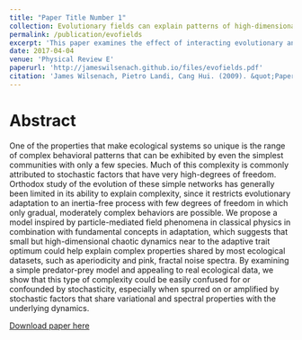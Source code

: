 ```yaml
---
title: "Paper Title Number 1"
collection: Evolutionary fields can explain patterns of high-dimensional complexity in ecology
permalink: /publication/evofields
excerpt: 'This paper examines the effect of interacting evolutionary and ecological time scales on the complexity of predator-prey systems. Specifically, how characteristic noise signatures can resemble common forms of noise seen in nature.<br/><img src='/images/evofields.png'>'
date: 2017-04-04
venue: 'Physical Review E'
paperurl: 'http://jameswilsenach.github.io/files/evofields.pdf'
citation: 'James Wilsenach, Pietro Landi, Cang Hui. (2009). &quot;Paper Title Number 1.&quot; <i>Physical Review E</i>. 95(4).'
---
```

Abstract
===
One of the properties that make ecological systems so unique is the range of complex behavioral patterns that can be exhibited by even the simplest communities with only a few species. Much of this complexity is commonly attributed to stochastic factors that have very high-degrees of freedom. Orthodox study of the evolution of these simple networks has generally been limited in its ability to explain complexity, since it restricts evolutionary adaptation to an inertia-free process with few degrees of freedom in which only gradual, moderately complex behaviors are possible. We propose a model inspired by particle-mediated field phenomena in classical physics in combination with fundamental concepts in adaptation, which suggests that small but high-dimensional chaotic dynamics near to the adaptive trait optimum could help explain complex properties shared by most ecological datasets, such as aperiodicity and pink, fractal noise spectra. By examining a simple predator-prey model and appealing to real ecological data, we show that this type of complexity could be easily confused for or confounded by stochasticity, especially when spurred on or amplified by stochastic factors that share variational and spectral properties with the underlying dynamics.

[Download paper here](http://jameswilsenach.github.io/files/evofields.pdf)